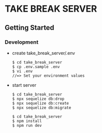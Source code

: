 # TAKE BREAK SERVER

## Getting Started

### Development

- create take_break_server/.env

  ```
  $ cd take_break_server
  $ cp .env.sample .env
  $ vi .env
  //=> Set your environment values
  ```

- start server

  ```
  $ cd take_break_server
  $ npx sequelize db:drop
  $ npx sequelize db:create
  $ npx sequelize db:migrate
  ```

  ```
  $ cd take_break_server
  $ npm install
  $ npm run dev
  ```
